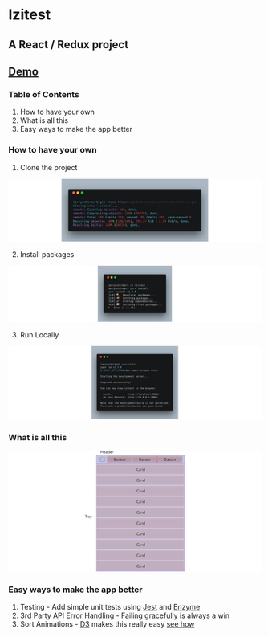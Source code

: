 # Izitest

## A React / Redux project

## [Demo](https://80du3vul7k.execute-api.us-east-1.amazonaws.com/production/)

### Table of Contents

1.  How to have your own
2.  What is all this
3.  Easy ways to make the app better

### How to have your own

1.  Clone the project

![Clone Project](https://raw.githubusercontent.com/larryschirmer/izitest/master/readme_assets/clone%20project.png)

2.  Install packages

![Install Packages](https://raw.githubusercontent.com/larryschirmer/izitest/master/readme_assets/install%20packages.png)

3.  Run Locally

![Run Locally](https://raw.githubusercontent.com/larryschirmer/izitest/master/readme_assets/run%20locally.png)

### What is all this

![App Layout](https://raw.githubusercontent.com/larryschirmer/izitest/master/readme_assets/App%20Layout.png)

### Easy ways to make the app better

1.  Testing - Add simple unit tests using [Jest](https://facebook.github.io/jest/) and [Enzyme](http://airbnb.io/enzyme/)
2.  3rd Party API Error Handling - Failing gracefully is always a win
3.  Sort Animations - [D3](https://d3js.org/) makes this really easy [see how](http://bl.ocks.org/bycoffe/21061661b1450a4db92a)
